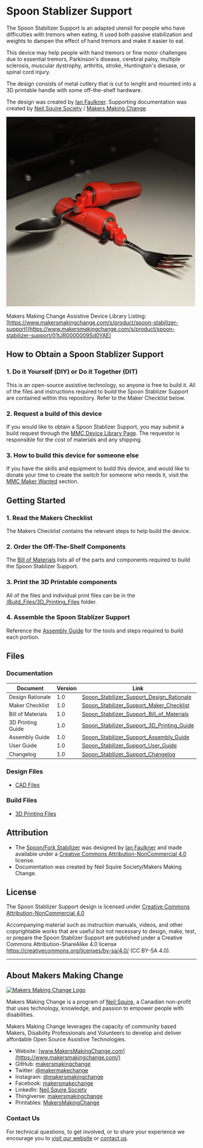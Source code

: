 # Spoon Stablizer Support
The Spoon Stabilizer Support is an adapted utensil for people who have difficulties with tremors when eating. It used both passive stabilization and weights to dampen the effect of hand tremors and make it easier to eat.

This device may help people with hand tremors or fine motor challenges due to essential tremors, Parkinson's disease, cerebral palsy, multiple sclerosis, muscular dystrophy, arthritis, stroke, Huntington's diesase, or spinal cord injury.

The design consists of metal cutlery that is cut to lenght and mounted into a 3D printable handle with some off-the-shelf hardware.

The design was created by [Ian Faulkner](https://www.printables.com/social/380579-ian-faulkner/about). Supporting documentation was created by [Neil Squire Society](https://www.neilsquire.ca/) / [Makers Making Change](https://www.makersmakingchange.com/).

<img src="Photos/spoon-stabilizer-support.jpg" width="500" alt="Picture of Spoon Stabilizer Support.">


Makers Making Change Assistive Device Library Listing: [https://www.makersmakingchange.com/s/product/spoon-stabilizer-support](https://www.makersmakingchange.com/s/product/spoon-stabilizer-support/01tJR0000009Sd0YAE)


## How to Obtain a Spoon Stablizer Support
### 1. Do it Yourself (DIY) or Do it Together (DIT)

This is an open-source assistive technology, so anyone is free to build it. All of the files and instructions required to build the Spoon Stablizer Support are contained within this repository. Refer to the Maker Checklist below.

### 2. Request a build of this device

If you would like to obtain a Spoon Stablizer Support, you may submit a build request through the [MMC Device Library Page](https://www.makersmakingchange.com/s/product/spoon-stabilizer-support/01tJR0000009Sd0YAE). The requestor is responsible for the cost of materials and any shipping.

### 3. How to build this device for someone else

If you have the skills and equipment to build this device, and would like to donate your time to create the switch for someone who needs it, visit the [MMC Maker Wanted](https://makersmakingchange.com/maker-wanted/) section.


## Getting Started

### 1. Read the Makers Checklist

The Makers Checklist contains the relevant steps to help build the device.

### 2. Order the Off-The-Shelf Components

The [Bill of Materials](/Documentation/Spoon_Stabilizer_Support_BOM.xlsx) lists all of the parts and components required to build the Spoon Stablizer Support.


### 3. Print the 3D Printable components

All of the files and individual print files can be in the [/Build_Files/3D_Printing_Files](/Build_Files/3D_Printing_Files/) folder.

### 4. Assemble the Spoon Stablizer Support

Reference the [Assembly Guide](/Documentation/Spoon_Stabilizer_Support_Assembly_Guide.pdf) for the tools and steps required to build each portion.

## Files
### Documentation
| Document             | Version | Link |
|----------------------|---------|------|
| Design Rationale     | 1.0     | [Spoon_Stabilizer_Support_Design_Rationale](/Documentation/Spoon_Stabilizer_Support_Design_Rationale.pdf)     |
| Maker Checklist      | 1.0     | [Spoon_Stabilizer_Support_Maker_Checklist](/Documentation/Spoon_Stabilizer_Support_Maker_Checklist.pdf)     |
| Bill of Materials    | 1.0     | [Spoon_Stabilizer_Support_Bill_of_Materials](/Documentation/Spoon_Stabilizer_Support_BOM.xlsx)     |
| 3D Printing Guide    | 1.0     | [Spoon_Stabilizer_Support_3D_Printing_Guide](/Documentation/Spoon_Stabilizer_Support_3D_Printing_Guide.pdf)     |
| Assembly Guide       | 1.0     | [Spoon_Stabilizer_Support_Assembly_Guide](/Documentation/Spoon_Stabilizer_Support_Assembly_Guide.pdf)     |
| User Guide           | 1.0     | [Spoon_Stabilizer_Support_User_Guide](/Documentation/Spoon_Stabilizer_Support_User_Guide.pdf)    |
| Changelog            | 1.0     | [Spoon_Stabilizer_Support_Changelog](/Documentation/Spoon_Stabilizer_Support_Changelog.pdf)     |

### Design Files
 - [CAD Files](/Design_Files/CAD_Design_Files/)

### Build Files
 - [3D Printing Files](/Build_Files/3D_Printing_Files)

## Attribution
 - The [Spoon/Fork Stabilizer](https://www.makersmakingchange.com/s/product/spoon-stabilizer-support/01tJR0000009Sd0YAE) was designed by [Ian Faulkner](https://www.printables.com/social/380579-ian-faulkner/about) and made available under a [Creative Commons Attribution-NonCommercial 4.0 ](https://creativecommons.org/licenses/by-nc/4.0/) license.
 - Documentation was created by Neil Squire Society/Makers Making Change.



## License
The Spoon Stablizer Support design is licensed under [Creative Commons Attribution-NonCommercial 4.0 ](https://creativecommons.org/licenses/by-nc/4.0/)

Accompanying material such as instruction manuals, videos, and other copyrightable works that are useful but not necessary to design, make, test, or prepare the Spoon Stablizer Support are published under a Creative Commons Attribution-ShareAlike 4.0 license https://creativecommons.org/licenses/by-sa/4.0/ (CC BY-SA 4.0).


---

## About Makers Making Change
[<img src="https://raw.githubusercontent.com/makersmakingchange/makersmakingchange/main/img/mmc_logo.svg" width="500" alt="Makers Making Change Logo">](https://www.makersmakingchange.com/)

Makers Making Change is a program of [Neil Squire](https://www.neilsquire.ca/), a Canadian non-profit that uses technology, knowledge, and passion to empower people with disabilities.

Makers Making Change leverages the capacity of community based Makers, Disability Professionals and Volunteers to develop and deliver affordable Open Source Assistive Technologies.

 - Website: [www.MakersMakingChange.com](https://www.makersmakingchange.com/)
 - GitHub: [makersmakingchange](https://github.com/makersmakingchange)
 - Twitter: [@makermakechange](https://twitter.com/makermakechange)
 - Instagram: [@makersmakingchange](https://www.instagram.com/makersmakingchange)
 - Facebook: [makersmakechange](https://www.facebook.com/makersmakechange)
 - LinkedIn: [Neil Squire Society](https://www.linkedin.com/company/neil-squire-society/)
 - Thingiverse: [makersmakingchange](https://www.thingiverse.com/makersmakingchange/about)
 - Printables: [MakersMakingChange](https://www.printables.com/@MakersMakingChange)

### Contact Us
For technical questions, to get involved, or to share your experience we encourage you to [visit our website](https://www.makersmakingchange.com/) or [contact us](https://www.makersmakingchange.com/s/contact).
